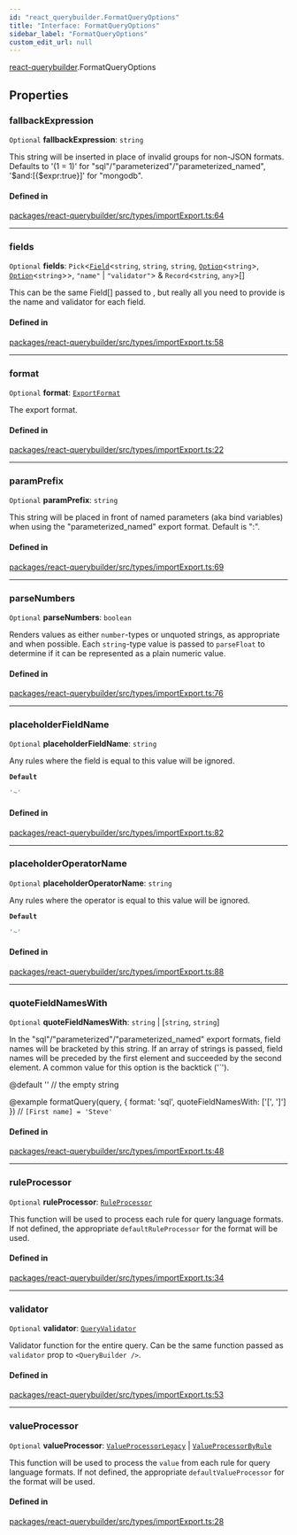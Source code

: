 ```yaml
---
id: "react_querybuilder.FormatQueryOptions"
title: "Interface: FormatQueryOptions"
sidebar_label: "FormatQueryOptions"
custom_edit_url: null
---
```


[react-querybuilder](../modules/react_querybuilder.md).FormatQueryOptions

## Properties

### fallbackExpression

 `Optional` **fallbackExpression**: `string`

This string will be inserted in place of invalid groups for non-JSON formats.
Defaults to '(1 = 1)' for "sql"/"parameterized"/"parameterized_named",
'$and:[{$expr:true}]' for "mongodb".

#### Defined in

[packages/react-querybuilder/src/types/importExport.ts:64](https://github.com/react-querybuilder/react-querybuilder/blob/55590db8/packages/react-querybuilder/src/types/importExport.ts#L64)

___

### fields

 `Optional` **fields**: `Pick`<[`Field`](react_querybuilder.Field.md)<`string`, `string`, `string`, [`Option`](react_querybuilder.Option.md)<`string`\>, [`Option`](react_querybuilder.Option.md)<`string`\>\>, ``"name"`` \| ``"validator"``\> & `Record`<`string`, `any`\>[]

This can be the same Field[] passed to <QueryBuilder />, but really
all you need to provide is the name and validator for each field.

#### Defined in

[packages/react-querybuilder/src/types/importExport.ts:58](https://github.com/react-querybuilder/react-querybuilder/blob/55590db8/packages/react-querybuilder/src/types/importExport.ts#L58)

___

### format

 `Optional` **format**: [`ExportFormat`](../modules/react_querybuilder.md#exportformat)

The export format.

#### Defined in

[packages/react-querybuilder/src/types/importExport.ts:22](https://github.com/react-querybuilder/react-querybuilder/blob/55590db8/packages/react-querybuilder/src/types/importExport.ts#L22)

___

### paramPrefix

 `Optional` **paramPrefix**: `string`

This string will be placed in front of named parameters (aka bind variables)
when using the "parameterized_named" export format. Default is ":".

#### Defined in

[packages/react-querybuilder/src/types/importExport.ts:69](https://github.com/react-querybuilder/react-querybuilder/blob/55590db8/packages/react-querybuilder/src/types/importExport.ts#L69)

___

### parseNumbers

 `Optional` **parseNumbers**: `boolean`

Renders values as either `number`-types or unquoted strings, as
appropriate and when possible. Each `string`-type value is passed
to `parseFloat` to determine if it can be represented as a plain
numeric value.

#### Defined in

[packages/react-querybuilder/src/types/importExport.ts:76](https://github.com/react-querybuilder/react-querybuilder/blob/55590db8/packages/react-querybuilder/src/types/importExport.ts#L76)

___

### placeholderFieldName

 `Optional` **placeholderFieldName**: `string`

Any rules where the field is equal to this value will be ignored.

**`Default`**

```ts
'~'
```

#### Defined in

[packages/react-querybuilder/src/types/importExport.ts:82](https://github.com/react-querybuilder/react-querybuilder/blob/55590db8/packages/react-querybuilder/src/types/importExport.ts#L82)

___

### placeholderOperatorName

 `Optional` **placeholderOperatorName**: `string`

Any rules where the operator is equal to this value will be ignored.

**`Default`**

```ts
'~'
```

#### Defined in

[packages/react-querybuilder/src/types/importExport.ts:88](https://github.com/react-querybuilder/react-querybuilder/blob/55590db8/packages/react-querybuilder/src/types/importExport.ts#L88)

___

### quoteFieldNamesWith

 `Optional` **quoteFieldNamesWith**: `string` \| [`string`, `string`]

In the "sql"/"parameterized"/"parameterized_named" export formats,
field names will be bracketed by this string. If an array of strings
is passed, field names will be preceded by the first element and
succeeded by the second element. A common value for this option is
the backtick ('`').

@default '' // the empty string

@example
formatQuery(query, { format: 'sql', quoteFieldNamesWith: ['[', ']'] })
// `[First name] = 'Steve'`

#### Defined in

[packages/react-querybuilder/src/types/importExport.ts:48](https://github.com/react-querybuilder/react-querybuilder/blob/55590db8/packages/react-querybuilder/src/types/importExport.ts#L48)

___

### ruleProcessor

 `Optional` **ruleProcessor**: [`RuleProcessor`](../modules/react_querybuilder.md#ruleprocessor)

This function will be used to process each rule for query language
formats. If not defined, the appropriate `defaultRuleProcessor`
for the format will be used.

#### Defined in

[packages/react-querybuilder/src/types/importExport.ts:34](https://github.com/react-querybuilder/react-querybuilder/blob/55590db8/packages/react-querybuilder/src/types/importExport.ts#L34)

___

### validator

 `Optional` **validator**: [`QueryValidator`](../modules/react_querybuilder.md#queryvalidator)

Validator function for the entire query. Can be the same function passed
as `validator` prop to `<QueryBuilder />`.

#### Defined in

[packages/react-querybuilder/src/types/importExport.ts:53](https://github.com/react-querybuilder/react-querybuilder/blob/55590db8/packages/react-querybuilder/src/types/importExport.ts#L53)

___

### valueProcessor

 `Optional` **valueProcessor**: [`ValueProcessorLegacy`](../modules/react_querybuilder.md#valueprocessorlegacy) \| [`ValueProcessorByRule`](../modules/react_querybuilder.md#valueprocessorbyrule)

This function will be used to process the `value` from each rule
for query language formats. If not defined, the appropriate
`defaultValueProcessor` for the format will be used.

#### Defined in

[packages/react-querybuilder/src/types/importExport.ts:28](https://github.com/react-querybuilder/react-querybuilder/blob/55590db8/packages/react-querybuilder/src/types/importExport.ts#L28)
